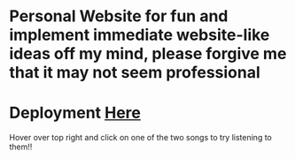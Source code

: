 # Personal Website for fun and implement immediate website-like ideas off my mind, please forgive me that it may not seem professional
# Deployment <a target="__blank" href="https://zhengzihao2002.github.io/HTML%20CSS/sample.html">Here</a>

Hover over top right and click on one of the two songs to try listening to them!!
